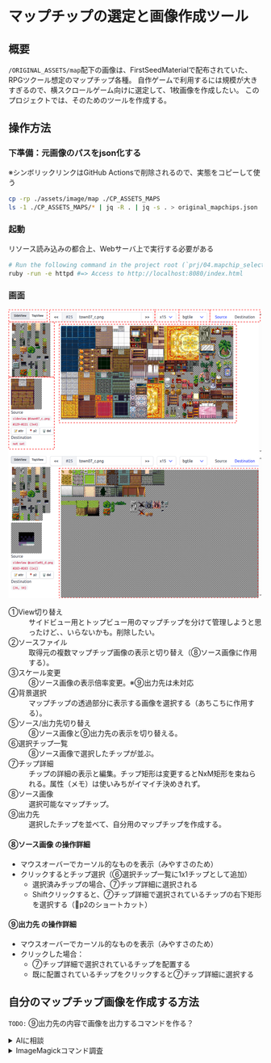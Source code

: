 マップチップの選定と画像作成ツール
==================================

概要
----

`/ORIGINAL_ASSETS/map`配下の画像は、FirstSeedMaterialで配布されていた、RPGツクール想定のマップチップ各種。
自作ゲームで利用するには規模が大きすぎるので、横スクロールゲーム向けに選定して、1枚画像を作成したい。
このプロジェクトでは、そのためのツールを作成する。

操作方法
--------

### 下準備：元画像のパスをjson化する

※シンボリックリンクはGitHub Actionsで削除されるので、実態をコピーして使う

```sh
cp -rp ./assets/image/map ./CP_ASSETS_MAPS
ls -1 ./CP_ASSETS_MAPS/* | jq -R . | jq -s . > original_mapchips.json
```

### 起動

リソース読み込みの都合上、Webサーバ上で実行する必要がある

```sh
# Run the following command in the project root (`prj/04.mapchip_selector`) to run the web server:
ruby -run -e httpd #=> Access to http://localhost:8080/index.html
```

### 画面

![](./screen.drawio.svg)

<dl>
<dt>①View切り替え</dt>
<dd>
サイドビュー用とトップビュー用のマップチップを分けて管理しようと思ったけど、、いらないかも。削除したい。
</dd>
<dt>②ソースファイル</dt>
<dd>取得元の複数マップチップ画像の表示と切り替え（⑧ソース画像に作用する）。</dd>
<dt>③スケール変更</dt>
<dd>⑧ソース画像の表示倍率変更。※⑨出力先は未対応</dd>
<dt>④背景選択</dt>
<dd>マップチップの透過部分に表示する画像を選択する（あちこちに作用する）。</dd>
<dt>⑤ソース/出力先切り替え</dt>
<dd>⑧ソース画像と⑨出力先の表示を切り替える。</dd>
<dt>⑥選択チップ一覧</dt>
<dd>⑧ソース画像で選択したチップが並ぶ。</dd>
<dt>⑦チップ詳細</dt>
<dd>チップの詳細の表示と編集。チップ矩形は変更するとNxM矩形を束ねられる。属性（メモ）は使いみちがイマイチ決めきれず。</dd>
<dt>⑧ソース画像</dt>
<dd>選択可能なマップチップ。</dd>
<dt>⑨出力先</dt>
<dd>選択したチップを並べて、自分用のマップチップを作成する。</dd>
</dl>

#### ⑧ソース画像 の操作詳細

- マウスオーバーでカーソル的なものを表示（みやすさのため）
- クリックするとチップ選択（⑥選択チップ一覧に1x1チップとして追加）
  - 選択済みチップの場合、⑦チップ詳細に選択される
  - Shiftクリックすると、⑦チップ詳細で選択されているチップの右下矩形を選択する（📍p2のショートカット）

#### ⑨出力先 の操作詳細

- マウスオーバーでカーソル的なものを表示（みやすさのため）
- クリックした場合：
  - ⑦チップ詳細で選択されているチップを配置する
  - 既に配置されているチップをクリックすると⑦チップ詳細に選択する


自分のマップチップ画像を作成する方法
------------------------------------

`TODO:` ⑨出力先の内容で画像を出力するコマンドを作る？

<details>
<summary>AIに相談</summary>

### AIへの入力メモ

実現したい操作：

1. 複数の元画像a,b,c,...を元に、1枚の結果画像を作成したい
2. 元画像から任意の矩形を選択する（a1:x1,y1-x2,y2など）
3. 矩形a1,a2,..を結果画像の任意の位置に配置する

質問：

1. 上記の操作を行なうシェルスクリプトが作りたい場合、ImageMagickを使うのが一般的でしょうか？
2. ImageMagickよりも良い選択（分かりやすさ、環境構築のしやすさ、結果コードの短さなどの観）があれば提案して欲しい
3. サンプルコードを提示して欲しい

### AI(Copilot)の回答

以下は、複数の画像から矩形領域を切り出し、1枚のキャンバスに合成する例です。

```sh
#!/bin/bash

# 元画像と切り出し座標の定義
declare -A crops
crops[a.jpg]="100x100+10+10"
crops[b.jpg]="80x120+30+40"
crops[c.jpg]="50x50+0+0"

# 結果画像のサイズ
canvas_width=300
canvas_height=200
output="result.png"

# 空のキャンバス作成（白背景）
convert -size ${canvas_width}x${canvas_height} xc:white "$output"

# 合成位置の定義（画像ごとに任意に設定）
positions=("0x0" "100x50" "200x100")
i=0

# 各画像を切り出して合成
for img in "${!crops[@]}"; do
  crop="${crops[$img]}"
  pos="${positions[$i]}"
  tmp="tmp_$i.png"

  # 矩形切り出し
  convert "$img" -crop "$crop" +repage "$tmp"

  # 合成
  composite -geometry +${pos/x/+}+"${pos#*x}" "$tmp" "$output" "$output"

  ((i++))
done

# 一時ファイル削除
rm tmp_*.png

```

📝 補足
- `-crop WxH+X+Y`：画像から矩形領域を切り出す
- `composite -geometry +X+Y`：指定位置に画像を合成
- `xc:white`：白背景のキャンバスを作成
- `+repage`：切り出し後の余白を除去
</details>


<details>
<summary>ImageMagickコマンド調査</summary>

- [Command-line Tools: Convert | ImageMagick](https://imagemagick.org/script/convert.php)


### 空のキャンバス（画像）作成（透過背景）

背景が透明なら`xc:none`にします

```sh
convert -size "${WIDTH}x${HEIGHT}" xc:none "${CANVASFILE}"
```

- [-size - Command-line Options | ImageMagick](https://imagemagick.org/script/command-line-options.php#size)

> -size width[xheight][+offset]
> Set the width and height of the image.


### 矩形の切り出し

- [-crop - Command-line Options | ImageMagick](https://imagemagick.org/script/command-line-options.php#crop)
- [Image Geometry - Command-line Processing | ImageMagick](https://imagemagick.org/script/command-line-processing.php#geometry)

> -crop geometry{@}{!}
> Cut out one or more rectangular regions of the image.

| サイズ | 一般的な説明（実際の動作はオプションや設定によって異なる場合があります） |
|---|---|
| 幅×高さ | 高さと幅の最大値が指定され、アスペクト比が維持されます。 |

```sh
# crop ex: -crop '100x200'
convert "${SRCFILE}" -crop "${WIDTH}x${HEIGHT}" +repage "${CHIPFILE}"
```


### 画像の合成

切り出した矩形を空のキャンバスに合成する。

- [Command-line Tools: Composite | ImageMagick](https://imagemagick.org/script/composite.php)

```sh
composite -geometry +"${X}"+"${y}" "${CHIPFILE}" "${CANVASFILE}" "${OUTPUTFILE}"
```
※複数の`${CHIPFILE}`を`${CANVASFILE}`に重ねたい場合は、`${OUTPUTFILE}`に`${CANVASFILE}`を指定して上書きする。

</details>


